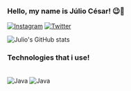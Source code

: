 ### Hello, my name is Júlio César! 😉🚀


[![Instagram](https://img.shields.io/badge/Instagram-E4405F?style=for-the-badge&logo=instagram&logoColor=white)](https://www.instagram.com/juliocesarlandim_/)
[![Twitter](https://img.shields.io/badge/Twitter-1DA1F2?style=for-the-badge&logo=twitter&logoColor=white)](https://twitter.com/oijuliolandim)

![Julio's GitHub stats](https://github-readme-stats.vercel.app/api?username=devjuliolandim&show_icons=true&theme=dracula)


### Technologies that i use!
<div style = "display: inline_block"><br/>

<img align = "center" alt = "Java" src="https://img.shields.io/badge/Java-ED8B00?style=for-the-badge&logo=openjdk&logoColor=white" />
<img align = "center" alt = "Java" src="https://img.shields.io/badge/C-00599C?style=for-the-badge&logo=c&logoColor=white" />



</div>

